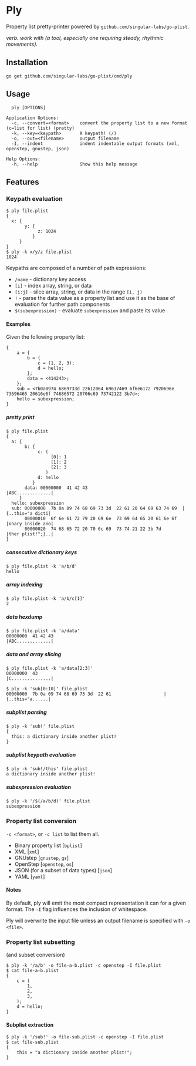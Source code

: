 # Ply
Property list pretty-printer powered by `github.com/singular-labs/go-plist`.

_verb. work with (a tool, especially one requiring steady, rhythmic movements)._

## Installation

`go get github.com/singular-labs/go-plist/cmd/ply`

## Usage

```
  ply [OPTIONS]

Application Options:
  -c, --convert=<format>    convert the property list to a new format (c=list for list) (pretty)
  -k, --key=<keypath>       A keypath! (/)
  -o, --out=<filename>      output filename
  -I, --indent              indent indentable output formats (xml, openstep, gnustep, json)

Help Options:
  -h, --help                Show this help message
```

## Features

### Keypath evaluation

```
$ ply file.plist
{
  x: {
       y: {
            z: 1024
          }
     }
}
$ ply -k x/y/z file.plist
1024
```

Keypaths are composed of a number of path expressions:

* `/name` - dictionary key access
* `[i]` - index array, string, or data
* `[i:j]` - silce array, string, or data in the range `[i, j)`
* `!` - parse the data value as a property list and use it as the base of evaluation for further path components
* `$(subexpression)` - evaluate `subexpression` and paste its value

#### Examples

Given the following property list:

```
{
	a = {
		b = {
			c = (1, 2, 3);
			d = hello;
		};
		data = <414243>;
	};
	sub = <7b0a0974 6869733d 22612064 69637469 6f6e6172 7920696e 73696465 20616e6f 74686572 20706c69 73742122 3b7d>;
	hello = subexpression;
}
```

##### pretty print
```
$ ply file.plist
{
  a: {
       b: {
            c: (
                 [0]: 1
                 [1]: 2
                 [2]: 3
               )
            d: hello
          }
       data: 00000000  41 42 43                                          |ABC.............|
     }
  hello: subexpression
  sub: 00000000  7b 0a 09 74 68 69 73 3d  22 61 20 64 69 63 74 69  |{..this="a dicti|
       00000010  6f 6e 61 72 79 20 69 6e  73 69 64 65 20 61 6e 6f  |onary inside ano|
       00000020  74 68 65 72 20 70 6c 69  73 74 21 22 3b 7d        |ther plist!";}..|
}
```

##### consecutive dictionary keys
```
$ ply file.plist -k 'a/b/d'
hello
```

##### array indexing
```
$ ply file.plist -k 'a/b/c[1]'
2
```

##### data hexdump
```
$ ply file.plist -k 'a/data'
00000000  41 42 43                                          |ABC.............|
```

##### data and array slicing
```
$ ply file.plist -k 'a/data[2:3]'
00000000  43                                                |C...............|
```

```
$ ply -k 'sub[0:10]' file.plist
00000000  7b 0a 09 74 68 69 73 3d  22 61                    |{..this="a......|
```

##### subplist parsing
```
$ ply -k 'sub!' file.plist
{
  this: a dictionary inside another plist!
}
```

##### subplist keypath evaluation
```
$ ply -k 'sub!/this' file.plist
a dictionary inside another plist!
```

##### subexpression evaluation
```
$ ply -k '/$(/a/b/d)' file.plist
subexpression
```

### Property list conversion

`-c <format>`, or `-c list` to list them all.

* Binary property list [`bplist`]
* XML [`xml`]
* GNUstep [`gnustep`, `gs`]
* OpenStep [`openstep`, `os`]
* JSON (for a subset of data types) [`json`]
* YAML [`yaml`]

#### Notes
By default, ply will emit the most compact representation it can for a given format. The `-I` flag influences the inclusion of whitespace.

Ply will overwrite the input file unless an output filename is specified with `-o <file>`.

### Property list subsetting

(and subset conversion)

```
$ ply -k '/a/b' -o file-a-b.plist -c openstep -I file.plist
$ cat file-a-b.plist
{
	c = (
		1,
		2,
		3,
	);
	d = hello;
}
```

#### Subplist extraction

```
$ ply -k '/sub!' -o file-sub.plist -c openstep -I file.plist
$ cat file-sub.plist
{
	this = "a dictionary inside another plist!";
}
```
